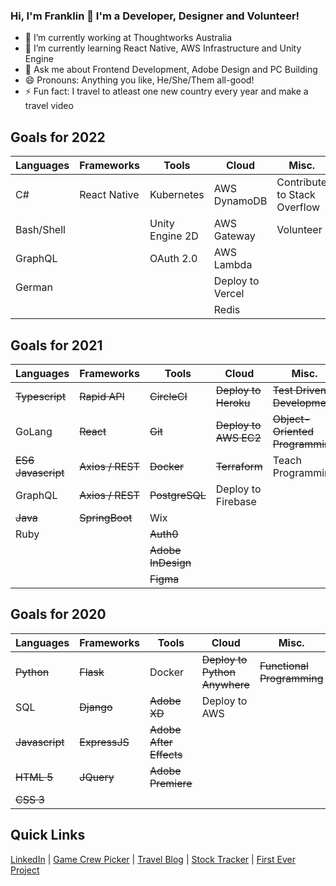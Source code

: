 ### Hi, I'm Franklin 👋 I'm a Developer, Designer and Volunteer!


- 🔭 I’m currently working at Thoughtworks Australia
- 🌱 I’m currently learning React Native, AWS Infrastructure and Unity Engine
- 💬 Ask me about Frontend Development, Adobe Design and PC Building
- 😄 Pronouns: Anything you like, He/She/Them all-good!
- ⚡ Fun fact: I travel to atleast one new country every year and make a travel video


## Goals for 2022
| Languages | Frameworks | Tools | Cloud | Misc. |
| ----- | ----- | ----- | ----- | ----- |
| C# | React Native | Kubernetes | AWS DynamoDB | Contribute to Stack Overflow |
| Bash/Shell |  | Unity Engine 2D | AWS Gateway | Volunteer | 
| GraphQL |  | OAuth 2.0 | AWS Lambda |  |
| German |  |  | Deploy to Vercel |  |
|  |  |  | Redis |  |



## Goals for 2021
| Languages | Frameworks | Tools | Cloud | Misc. |
| ----- | ----- | ----- | ----- | ----- |
| ~~Typescript~~ | ~~Rapid API~~ | ~~CircleCI~~ | ~~Deploy to Heroku~~ | ~~Test Driven Development~~ |
| GoLang | ~~React~~ | ~~Git~~ | ~~Deploy to AWS EC2~~ | ~~Object-Oriented Programming~~ |
| ~~ES6 Javascript~~ | ~~Axios / REST~~ | ~~Docker~~ | ~~Terraform~~ | Teach Programming |
| GraphQL |  ~~Axios / REST~~ | ~~PostgreSQL~~ | Deploy to Firebase |  |
| ~~Java~~ | ~~SpringBoot~~ | Wix |  |  |
| Ruby | | ~~Auth0~~ |  |  |
|  |  | ~~Adobe InDesign~~ |  |  |
|  |  | ~~Figma~~ |  |  |


## Goals for 2020
| Languages | Frameworks | Tools | Cloud | Misc. |
| ----- | ----- | ----- | ----- | ----- |
| ~~Python~~ | ~~Flask~~ | Docker | ~~Deploy to Python Anywhere~~ | ~~Functional Programming~~ |
| SQL | ~~Django~~ | ~~Adobe XD~~ | Deploy to AWS |  |
| ~~Javascript~~ | ~~ExpressJS~~ | ~~Adobe After Effects~~ |  |  |
| ~~HTML 5~~ | ~~JQuery~~ | ~~Adobe Premiere~~ |  |  |
| ~~CSS 3~~ |  |  |  |  |


## Quick Links
[LinkedIn](https://www.linkedin.com/in/franklin-moon-23572518a/) | [Game Crew Picker](https://mass-effect-crewed.herokuapp.com/) | [Travel Blog](https://frankstravelblog.pythonanywhere.com/) | [Stock Tracker](tw-stock-tracker.franklinvmoon.com) | [First Ever Project](http://opfman.pythonanywhere.com/)

